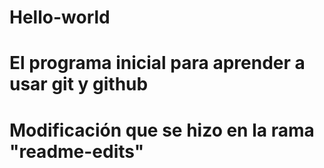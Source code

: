 # Hello-world
# El programa inicial para aprender a usar git y github
# Modificación que se hizo en la rama "readme-edits"
